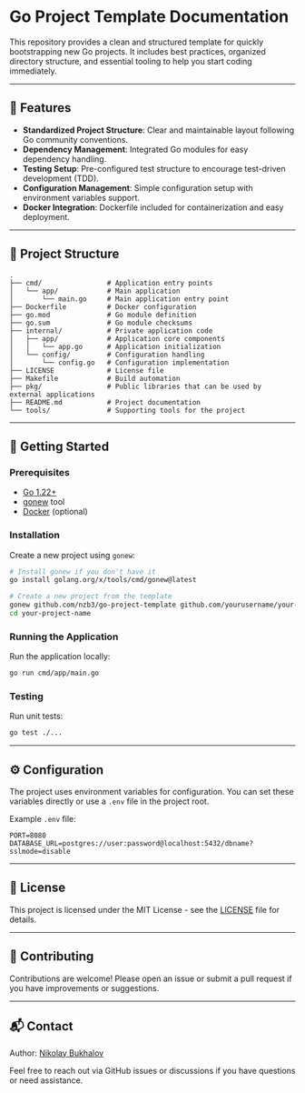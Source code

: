 # Go Project Template Documentation

This repository provides a clean and structured template for quickly bootstrapping new Go projects. It includes best practices, organized directory structure, and essential tooling to help you start coding immediately.

---

## 📌 Features

- **Standardized Project Structure**: Clear and maintainable layout following Go community conventions.
- **Dependency Management**: Integrated Go modules for easy dependency handling.
- **Testing Setup**: Pre-configured test structure to encourage test-driven development (TDD).
- **Configuration Management**: Simple configuration setup with environment variables support.
- **Docker Integration**: Dockerfile included for containerization and easy deployment.

---

## 📂 Project Structure

```
.
├── cmd/                # Application entry points
│   └── app/            # Main application
│       └── main.go     # Main application entry point
├── Dockerfile          # Docker configuration
├── go.mod              # Go module definition
├── go.sum              # Go module checksums
├── internal/           # Private application code
│   ├── app/            # Application core components
│   │   └── app.go      # Application initialization
│   └── config/         # Configuration handling
│       └── config.go   # Configuration implementation
├── LICENSE             # License file
├── Makefile            # Build automation
├── pkg/                # Public libraries that can be used by external applications
├── README.md           # Project documentation
└── tools/              # Supporting tools for the project
```

---

## 🚀 Getting Started

### Prerequisites

- [Go 1.22+](https://golang.org/dl/)
- [gonew](https://pkg.go.dev/golang.org/x/tools/cmd/gonew) tool
- [Docker](https://www.docker.com/get-started) (optional)

### Installation

Create a new project using `gonew`:

```bash
# Install gonew if you don't have it
go install golang.org/x/tools/cmd/gonew@latest

# Create a new project from the template
gonew github.com/nzb3/go-project-template github.com/yourusername/your-project-name
cd your-project-name
```

### Running the Application

Run the application locally:

```bash
go run cmd/app/main.go
```

### Testing

Run unit tests:

```bash
go test ./...
```

---

## ⚙️ Configuration

The project uses environment variables for configuration. You can set these variables directly or use a `.env` file in the project root.

Example `.env` file:

```env
PORT=8080
DATABASE_URL=postgres://user:password@localhost:5432/dbname?sslmode=disable
```

---

## 📜 License

This project is licensed under the MIT License - see the [LICENSE](LICENSE) file for details.

---

## 🙌 Contributing

Contributions are welcome! Please open an issue or submit a pull request if you have improvements or suggestions.

---

## 📬 Contact

Author: [Nikolay Bukhalov](https://github.com/nzb3)

Feel free to reach out via GitHub issues or discussions if you have questions or need assistance.
